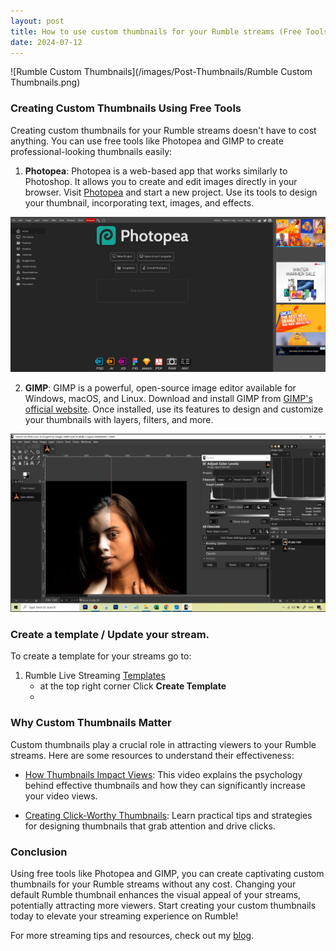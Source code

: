 ```yaml
---
layout: post
title: How to use custom thumbnails for your Rumble streams (Free Tools)
date: 2024-07-12
---
```


![Rumble Custom Thumbnails](/images/Post-Thumbnails/Rumble Custom Thumbnails.png)

### Creating Custom Thumbnails Using Free Tools

Creating custom thumbnails for your Rumble streams doesn't have to cost anything. You can use free tools like Photopea and GIMP to create professional-looking thumbnails easily:

1. **Photopea**: Photopea is a web-based app that works similarly to Photoshop. It allows you to create and edit images directly in your browser. Visit [Photopea](https://www.photopea.com/) and start a new project. Use its tools to design your thumbnail, incorporating text, images, and effects.

![photopea](/images/Rumble-Custom-Thumbnails/photopea.png)

2. **GIMP**: GIMP is a powerful, open-source image editor available for Windows, macOS, and Linux. Download and install GIMP from [GIMP's official website](https://www.gimp.org/). Once installed, use its features to design and customize your thumbnails with layers, filters, and more.

![gimp](/images/Rumble-Custom-Thumbnails/gimp.png)

### Create a template / Update your stream.

To create a template for your streams go to:
1. Rumble Live Streaming [Templates](https://rumble.com/account/content?type=live_templates)
    - at the top right corner Click **Create Template**
    - 

### Why Custom Thumbnails Matter

Custom thumbnails play a crucial role in attracting viewers to your Rumble streams. Here are some resources to understand their effectiveness:

- [How Thumbnails Impact Views](https://www.youtube.com/watch?v=example1): This video explains the psychology behind effective thumbnails and how they can significantly increase your video views.
  
- [Creating Click-Worthy Thumbnails](https://www.youtube.com/watch?v=example2): Learn practical tips and strategies for designing thumbnails that grab attention and drive clicks.

### Conclusion

Using free tools like Photopea and GIMP, you can create captivating custom thumbnails for your Rumble streams without any cost. Changing your default Rumble thumbnail enhances the visual appeal of your streams, potentially attracting more viewers. Start creating your custom thumbnails today to elevate your streaming experience on Rumble!

For more streaming tips and resources, check out my [blog](https://tinyblogger.github.io).
